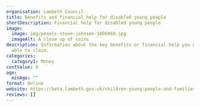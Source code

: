 ```yaml
---
organisation: Lambeth Council
title: Benefits and financial help for disabled young people
shortDescription: Financial help for disabled young people
image:
  image: img/pexels-steve-johnson-1006060.jpg
  imageAlt: A close up of coins
description: Information about the key benefits or financial help you might be
  able to claim.
categories:
  category1: Money
costValue: 0
age:
  minAge: ""
format: Online
website: https://beta.lambeth.gov.uk/children-young-people-and-families/special-educational-needs-and-disabilities/information-advice-and-support/benefits
reviews: []
---
```


